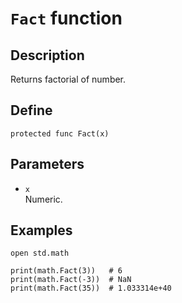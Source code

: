 # ``Fact`` function

## Description
Returns factorial of number.

## Define
```
protected func Fact(x)
```

## Parameters
+ ``x`` <br>
Numeric.

## Examples
```
open std.math

print(math.Fact(3))   # 6
print(math.Fact(-3))  # NaN
print(math.Fact(35))  # 1.033314e+40
```
